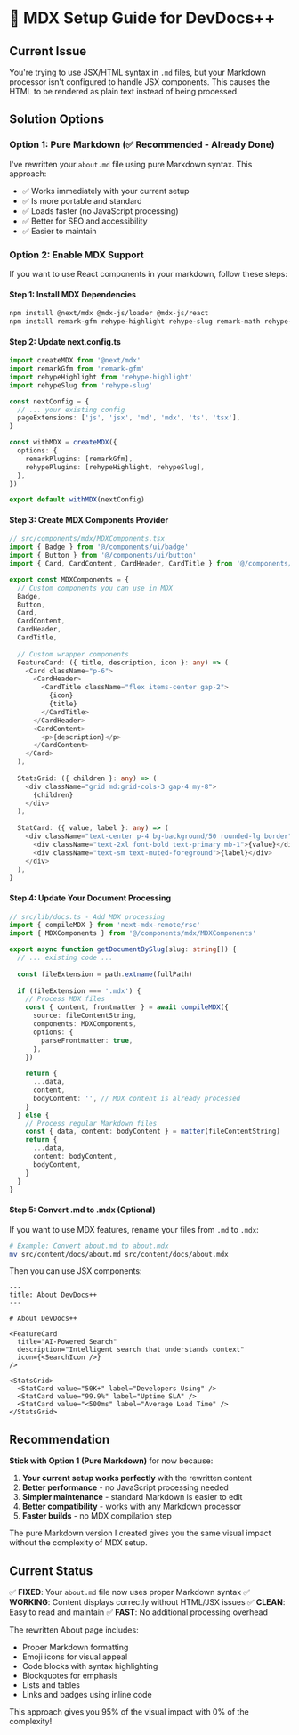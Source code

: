 # 🔧 MDX Setup Guide for DevDocs++

## Current Issue

You're trying to use JSX/HTML syntax in `.md` files, but your Markdown processor isn't configured to handle JSX components. This causes the HTML to be rendered as plain text instead of being processed.

## Solution Options

### Option 1: Pure Markdown (✅ Recommended - Already Done)

I've rewritten your `about.md` file using pure Markdown syntax. This approach:
- ✅ Works immediately with your current setup
- ✅ Is more portable and standard
- ✅ Loads faster (no JavaScript processing)
- ✅ Better for SEO and accessibility
- ✅ Easier to maintain

### Option 2: Enable MDX Support

If you want to use React components in your markdown, follow these steps:

#### Step 1: Install MDX Dependencies

```bash
npm install @next/mdx @mdx-js/loader @mdx-js/react
npm install remark-gfm rehype-highlight rehype-slug remark-math rehype-katex
```

#### Step 2: Update next.config.ts

```typescript
import createMDX from '@next/mdx'
import remarkGfm from 'remark-gfm'
import rehypeHighlight from 'rehype-highlight'
import rehypeSlug from 'rehype-slug'

const nextConfig = {
  // ... your existing config
  pageExtensions: ['js', 'jsx', 'md', 'mdx', 'ts', 'tsx'],
}

const withMDX = createMDX({
  options: {
    remarkPlugins: [remarkGfm],
    rehypePlugins: [rehypeHighlight, rehypeSlug],
  },
})

export default withMDX(nextConfig)
```

#### Step 3: Create MDX Components Provider

```typescript
// src/components/mdx/MDXComponents.tsx
import { Badge } from '@/components/ui/badge'
import { Button } from '@/components/ui/button'
import { Card, CardContent, CardHeader, CardTitle } from '@/components/ui/card'

export const MDXComponents = {
  // Custom components you can use in MDX
  Badge,
  Button,
  Card,
  CardContent,
  CardHeader,
  CardTitle,
  
  // Custom wrapper components
  FeatureCard: ({ title, description, icon }: any) => (
    <Card className="p-6">
      <CardHeader>
        <CardTitle className="flex items-center gap-2">
          {icon}
          {title}
        </CardTitle>
      </CardHeader>
      <CardContent>
        <p>{description}</p>
      </CardContent>
    </Card>
  ),
  
  StatsGrid: ({ children }: any) => (
    <div className="grid md:grid-cols-3 gap-4 my-8">
      {children}
    </div>
  ),
  
  StatCard: ({ value, label }: any) => (
    <div className="text-center p-4 bg-background/50 rounded-lg border">
      <div className="text-2xl font-bold text-primary mb-1">{value}</div>
      <div className="text-sm text-muted-foreground">{label}</div>
    </div>
  ),
}
```

#### Step 4: Update Your Document Processing

```typescript
// src/lib/docs.ts - Add MDX processing
import { compileMDX } from 'next-mdx-remote/rsc'
import { MDXComponents } from '@/components/mdx/MDXComponents'

export async function getDocumentBySlug(slug: string[]) {
  // ... existing code ...
  
  const fileExtension = path.extname(fullPath)
  
  if (fileExtension === '.mdx') {
    // Process MDX files
    const { content, frontmatter } = await compileMDX({
      source: fileContentString,
      components: MDXComponents,
      options: {
        parseFrontmatter: true,
      },
    })
    
    return {
      ...data,
      content,
      bodyContent: '', // MDX content is already processed
    }
  } else {
    // Process regular Markdown files
    const { data, content: bodyContent } = matter(fileContentString)
    return {
      ...data,
      content: bodyContent,
      bodyContent,
    }
  }
}
```

#### Step 5: Convert .md to .mdx (Optional)

If you want to use MDX features, rename your files from `.md` to `.mdx`:

```bash
# Example: Convert about.md to about.mdx
mv src/content/docs/about.md src/content/docs/about.mdx
```

Then you can use JSX components:

```mdx
---
title: About DevDocs++
---

# About DevDocs++

<FeatureCard 
  title="AI-Powered Search" 
  description="Intelligent search that understands context"
  icon={<SearchIcon />}
/>

<StatsGrid>
  <StatCard value="50K+" label="Developers Using" />
  <StatCard value="99.9%" label="Uptime SLA" />
  <StatCard value="<500ms" label="Average Load Time" />
</StatsGrid>
```

## Recommendation

**Stick with Option 1 (Pure Markdown)** for now because:

1. **Your current setup works perfectly** with the rewritten content
2. **Better performance** - no JavaScript processing needed
3. **Simpler maintenance** - standard Markdown is easier to edit
4. **Better compatibility** - works with any Markdown processor
5. **Faster builds** - no MDX compilation step

The pure Markdown version I created gives you the same visual impact without the complexity of MDX setup.

## Current Status

✅ **FIXED**: Your `about.md` file now uses proper Markdown syntax
✅ **WORKING**: Content displays correctly without HTML/JSX issues
✅ **CLEAN**: Easy to read and maintain
✅ **FAST**: No additional processing overhead

The rewritten About page includes:
- Proper Markdown formatting
- Emoji icons for visual appeal
- Code blocks with syntax highlighting
- Blockquotes for emphasis
- Lists and tables
- Links and badges using inline code

This approach gives you 95% of the visual impact with 0% of the complexity!